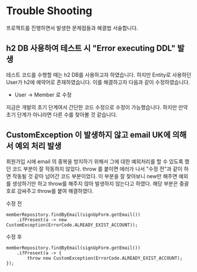 # Trouble Shooting
프로젝트를 진행하면서 발생한 문제점들과 해결법 서술합니다.

## h2 DB 사용하여 테스트 시 "Error executing DDL" 발생
테스트 코드를 수행할 때는 h2 DB를 사용하고자 하였습니다. 하지만 Entity로 사용하던 User가 h2에
예약어로 존재하였습니다. 이를 해결하고자 다음과 같이 수정하였습니다.
- User -> Member 로 수정

지금은 개발의 초기 단계여서 간단한 코드 수정으로 수정이 가능했습니다. 하지만 만약 초기 단계가 아니라면 다른 수를 찾아볼 것 같습니다.

## CustomException 이 발생하지 않고 email UK에 의해서 예외 처리 발생
회원가입 시에 email 의 중복을 방지하기 위해서 그에 대한 예외처리를 할 수 있도록 했던 코드 부분이
잘 작동하지 않았다.
throw 를 붙이면 에러가 나서 "수정 전"과 같이 하면 작동될 것 같아 넘어간 코드 부분이었다.
이 부분을 잘 찾아보니 new만 해주면 예외를 생성하기만 하고 throw를 해주지 않아 발생하지 않는다고 하였다.
해당 부분은 중괄호로 감싸주고 throw를 붙여 해결하였다.

수정 전

    memberRepository.findByEmail(signUpForm.getEmail())
        .ifPresent(a -> new CustomException(ErrorCode.ALREADY_EXIST_ACCOUNT));

수정 후

    memberRepository.findByEmail(signUpForm.getEmail())
        .ifPresent(a -> {
            throw new CustomException(ErrorCode.ALREADY_EXIST_ACCOUNT);
    });
